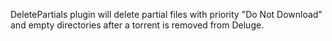 DeletePartials plugin will delete partial files with priority "Do Not Download" and empty directories after a torrent is removed from Deluge.